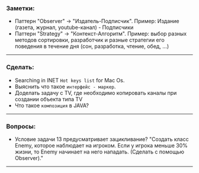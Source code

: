 ### Заметки:
* Паттерн "Observer" -> "Издатель-Подписчик". Пример: Издание (газета, журнал, youtube-канал) - Подписчики
* Паттерн "Strategy" -> "Контекст-Алгоритм". Пример: выбор разных методов сортировки, разработчик и разные стратегии его поведения в течение дня (сон, разработка, чтение, обед, ...)

* * * * *

### Сделать:
* Searching in INET `Hot keys list` for Mac Os. 
* Выяснить что такое `интерфейс - маркер`.
* Доделать задачу с TV, где необходимо копировать каналы при создании объекта типа TV
* Что такое ``композиция`` в JAVA?

* * * * * 

### Вопросы:
* Условие задачи 13 предусматривает зацикливание?
"Создать класс Enemy, которое наблюдает на игроком. Если у игрока меньше 30% жизни, то Enemy начинает на него нападать. (Сделать с помощью Observer)."

* * * * *
